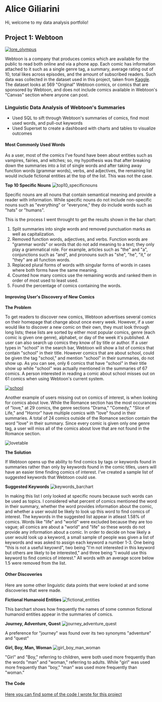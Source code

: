 # Alice Giliarini
Hi, welcome to my data analysis portfolio!

## Project 1: Webtoon  

[![lore_olympus](images/Screen%20Shot%202022-02-15%20at%2010.55.10%20PM.png)](https://www.webtoons.com/en/romance/lore-olympus/list?title_no=1320)

Webtoon is a company that produces comics which are available for the public to read both online and via a phone app. Each comic has information attached to it such as a single genre tag, a summary, average rating out of 10, total likes across episodes, and the amount of subscribed readers. Such data was collected in the dataset used in this project, taken from [Kaggle](https://www.kaggle.com/swarnimrai/webtoon-comics-dataset). The dataset looks at 569 "Original" Webtoon comics, or comics that are sponsored by Webtoon, and does not include comics available in Webtoon's "Canvas" section where anyone can post.

### Linguistic Data Analysis of Webtoon's Summaries 

- Used SQL to sift through Webtoon's summaries of comics, find most used words, and pull-out keywords
- Used Superset to create a dashboard with charts and tables to visualize outcomes

#### Most Commonly Used Words

As a user, most of the comics I've found have been about entities such as vampires, fairies, and witches; so, my hypothesis was that after breaking down the summaries into a list of single words and after taking away function words (grammar words), verbs, and adjectives, the remaining list would include fictional entities at the top of the list. This was not the case. 

**Top 10 Specific Nouns**
![top10_specificnouns](images/Screen%20Shot%202022-02-18%20at%202.35.12%20PM.png)

Specific nouns are all nouns that contain semantical meaning and provide a reader with information. While specific nouns do not include non-specific nouns such as "everything" or "everyone," they do include words such as "hats" or "humans". 

This is the process I went throught to get the results shown in the bar chart:
1. Split summaries into single words and removed punctuation marks as well as capitalization.
2. Removed function words, adjectives, and verbs. Function words are "grammar words" or words that do not add meaning to a text; they only play a grammatical role. For example, articles such as "the" and "a", conjunctions such as "and", and pronouns such as "she", "he", "it," or "they" are all function words.
3. Replaced plural forms of words with singular forms of words in cases where both forms have the same meaning.
4. Counted how many comics use the remaining words and ranked them in order of most used to least used.
5. Found the percentage of comics containing the words. 

#### Improving User's Discovery of New Comics

**The Problem**

To get readers to discover new comics, Webtoon advertises several comics on their homepage that change about once every week. However, if a user would like to discover a new comic on their own, they must look through long lists; these lists are sorted by either most popular comics, genre (each comic is given one genre), alphabet, or day of the week it's published. A user can also search up comics they know of by title or author. If a user types in "school" in the search bar, Webtoon will show a list of comics that contain "school" in their title. However comics that are about school, could be given the tag "school," and mention "school" in their summaries, do not show up. As you can see, only 6 comics that have "school" in their title show up while "school" was actually mentioned in the summaries of 67 comics. A person interested in reading a comic about school misses out on 61 comics when using Webtoon's current system.

[![school](images/Screen%20Shot%202022-02-16%20at%2012.42.33%20AM.png)](https://www.webtoons.com/en/search?keyword=school)

Another example of users missing out on comics of interest, is when looking for comics about love. While the Romance section has the most occurances of "love," at 29 comics, the genre sections "Drama," "Comedy," "Slice of Life," and "Horror" have multiple comics with "love" found in their summaries. A total of 24 comics outside of the Romance section contain the word "love" in their summary. Since every comic is given only one genre tag, a user will miss all of the comics about love that are not found in the Romance section.

![lovetable](images/Screen%20Shot%202022-02-18%20at%2011.08.05%20PM.png)

**The Solution**

If Webtoon opens up the ability to find comics by tags or keywords found in summaries rather than only by keywords found in the comic titles, users will have an easier time finding comics of interest. I've created a sample list of suggested keywords that Webtoon could use. 

**Suggested Keywords** 
![keywords_barchart](images/Screen%20Shot%202022-02-17%20at%204.07.10%20PM.png)

In making this list I only looked at specific nouns because such words can be used as topics. I considered what percent of comics mentioned the word in their summary, whether the word provides information about the comic, and whether a user would be likely to look up this word to find comics of interest. The keywords in the suggested list appear in atleast 1.58% of comics. Words like "life" and "world" were excluded because they are too vague; all comics are about a "world" and "life" so these words do not provide any information about a comic. In order to decide on how likely a user would look up a keyword, a small sample of people was given a list of keywords and was asked to assign each keyword a number 1-3. One being "this is not a useful keyowrd", two being "I'm not interested in this keyword but others are likely to be interested," and three being "I would use this keyword to find comics of interest." All words with an average score below 1.5 were removed from the list. 

#### Other Discoveries

Here are some other linguistic data points that were looked at and some discoveries that were made.

**Fictional Humanoid Entities**
![fictional_entities](images/Screen%20Shot%202022-02-18%20at%202.19.06%20PM.png)

This barchart shows how frequently the names of some common fictional humanoid entities appear in the summaries of comics.

**Journey, Adventure, Quest**
![journey_adventure_quest](images/Screen%20Shot%202022-02-18%20at%202.22.11%20PM.png)

A preference for "journey" was found over its two synonyms "adventure" and "quest"

**Girl, Boy, Man, Woman**
![girl_boy_man_woman](images/Screen%20Shot%202022-02-18%20at%2012.51.21%20PM.png)

"Girl" and "Boy," referring to children, were both used more frequently than the words "man" and "woman," referring to adults. While "girl" was used more frequently than "boy," "man" was used more frequently than "woman." 

#### The Code

[Here you can find some of the code I wrote for this project](https://github.com/agiliariniosm/MyCode)
